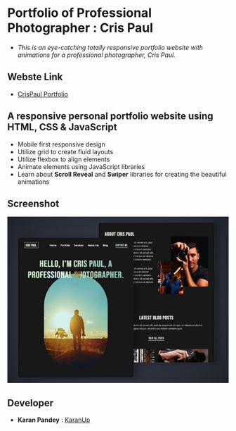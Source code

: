 # Portfolio of Professional Photographer : **Cris Paul**
* *This is an eye-catching totally responsive portfolio website with animations for a professional photographer, Cris Paul.*
## Webste Link 
* [CrisPaul Portfolio](https://karanup.github.io/Photographer-Portfolio/)


## A responsive personal portfolio website using HTML, CSS & JavaScript
- Mobile first responsive design
- Utilize grid to create fluid layouts
- Utilize flexbox to align elements
- Animate elements using JavaScript libraries
- Learn about **Scroll Reveal** and **Swiper** libraries for creating the beautiful animations

## Screenshot

![Project thumbnail](./thumbnail.png)

## Developer
* **Karan Pandey** : [KaranUp](https://github.com/KaranUp)

